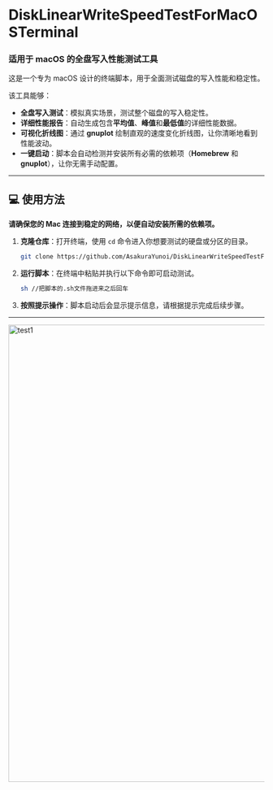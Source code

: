 # DiskLinearWriteSpeedTestForMacOSTerminal

### 适用于 macOS 的全盘写入性能测试工具

这是一个专为 macOS 设计的终端脚本，用于全面测试磁盘的写入性能和稳定性。

该工具能够：

  * **全盘写入测试**：模拟真实场景，测试整个磁盘的写入稳定性。
  * **详细性能报告**：自动生成包含**平均值**、**峰值**和**最低值**的详细性能数据。
  * **可视化折线图**：通过 **gnuplot** 绘制直观的速度变化折线图，让你清晰地看到性能波动。
  * **一键启动**：脚本会自动检测并安装所有必需的依赖项（**Homebrew** 和 **gnuplot**），让你无需手动配置。

-----

## 💻 使用方法

**请确保您的 Mac 连接到稳定的网络，以便自动安装所需的依赖项。**

1.  **克隆仓库**：打开终端，使用 `cd` 命令进入你想要测试的硬盘或分区的目录。

    ```bash
    git clone https://github.com/AsakuraYunoi/DiskLinearWriteSpeedTestForMacOSTerminal.git
    ```

2.  **运行脚本**：在终端中粘贴并执行以下命令即可启动测试。

    ```bash
    sh //把脚本的.sh文件拖进来之后回车
    ```

3.  **按照提示操作**：脚本启动后会显示提示信息，请根据提示完成后续步骤。

-----

<img width="1600" height="900" alt="test1" src="https://github.com/user-attachments/assets/f5910725-a6d7-4982-b3a9-e0e3cbda3b3c" />
